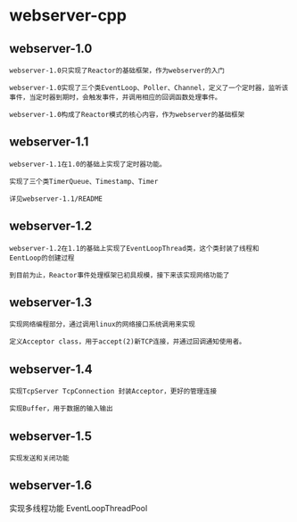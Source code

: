# webserver-cpp

## webserver-1.0

    webserver-1.0只实现了Reactor的基础框架，作为webserver的入门

    webserver-1.0实现了三个类EventLoop、Poller、Channel，定义了一个定时器，监听该事件，当定时器到期时，会触发事件，并调用相应的回调函数处理事件。  

    webserver-1.0构成了Reactor模式的核心内容，作为webserver的基础框架


## webserver-1.1

    webserver-1.1在1.0的基础上实现了定时器功能。

    实现了三个类TimerQueue、Timestamp、Timer

    详见webserver-1.1/README


## webserver-1.2

    webserver-1.2在1.1的基础上实现了EventLoopThread类，这个类封装了线程和EentLoop的创建过程  

    到目前为止，Reactor事件处理框架已初具规模，接下来该实现网络功能了

## webserver-1.3

    实现网络编程部分，通过调用linux的网络接口系统调用来实现 

    定义Acceptor class，用于accept(2)新TCP连接，并通过回调通知使用者。 

## webserver-1.4

    实现TcpServer TcpConnection 封装Acceptor，更好的管理连接

    实现Buffer，用于数据的输入输出

## webserver-1.5

    实现发送和关闭功能

## webserver-1.6

实现多线程功能 EventLoopThreadPool